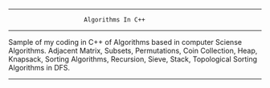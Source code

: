 --------------------------------------------------------------------------------
                         Algorithms In C++
--------------------------------------------------------------------------------

Sample of my coding in C++ of Algorithms based in computer Sciense Algorithms. 
Adjacent Matrix, Subsets, Permutations, Coin Collection, Heap, Knapsack, Sorting
Algorithms, Recursion, Sieve, Stack, Topological Sorting Algorithms in DFS.


--------------------------------------------------------------------------------